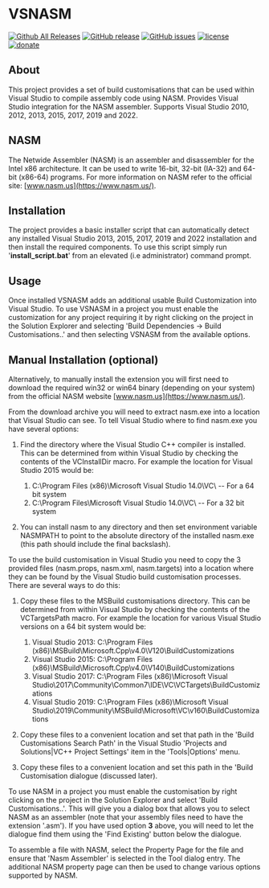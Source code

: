 VSNASM
=============

[![Github All Releases](https://img.shields.io/github/downloads/ShiftMediaProject/VSNASM/total.svg)](https://github.com/ShiftMediaProject/VSNASM/releases)
[![GitHub release](https://img.shields.io/github/release/ShiftMediaProject/VSNASM.svg)](https://github.com/ShiftMediaProject/VSNASM/releases/latest)
[![GitHub issues](https://img.shields.io/github/issues/ShiftMediaProject/VSNASM.svg)](https://github.com/ShiftMediaProject/VSNASM/issues)
[![license](https://img.shields.io/github/license/ShiftMediaProject/VSNASM.svg)](https://github.com/ShiftMediaProject/VSNASM)
[![donate](https://img.shields.io/badge/donate-link-brightgreen.svg)](https://shiftmediaproject.github.io/8-donate/)

## About

This project provides a set of build customisations that can be used within Visual Studio to compile assembly code using NASM.
Provides Visual Studio integration for the NASM assembler.
Supports Visual Studio 2010, 2012, 2013, 2015, 2017, 2019 and 2022.

## NASM

The Netwide Assembler (NASM) is an assembler and disassembler for the Intel x86 architecture. It can be used to write 16-bit, 32-bit (IA-32) and 64-bit (x86-64) programs.
For more information on NASM refer to the official site: [www.nasm.us](https://www.nasm.us/).

## Installation

The project provides a basic installer script that can automatically detect any installed Visual Studio 2013, 2015, 2017, 2019 and 2022 installation and then install the required components.
To use this script simply run '**install_script.bat**' from an elevated (i.e administrator) command prompt.

## Usage

Once installed VSNASM adds an additional usable Build Customization into Visual Studio. To use VSNASM in a project you must enable the customization for any project requiring it by right clicking on the project in the Solution Explorer and selecting 'Build Dependencies -> Build Customisations..' and then selecting VSNASM from the available options.

## Manual Installation (optional)

Alternatively, to manually install the extension you will first need to download the required win32 or win64 binary (depending on your system) from the official NASM website [www.nasm.us](https://www.nasm.us/).

From the download archive you will need to extract nasm.exe into a location that Visual Studio can see.
To tell Visual Studio where to find nasm.exe you have several options:

1. Find the directory where the Visual Studio C++ compiler is installed.
This can be determined from within Visual Studio by checking the contents of the VCInstallDir macro.
For example the location for Visual Studio 2015 would be:

    1. C:\Program Files (x86)\Microsoft Visual Studio 14.0\VC\         -- For a 64 bit system
    2. C:\Program Files\Microsoft Visual Studio 14.0\VC\               -- For a 32 bit system

2. You can install nasm to any directory and then set environment variable NASMPATH to point to the absolute directory of the installed nasm.exe (this path should include the final backslash).

To use the build customisation in Visual Studio you need to copy the 3 provided files (nasm.props, nasm.xml, nasm.targets) into a location where they can be found by the Visual Studio build customisation processes.
There are several ways to do this:

1. Copy these files to the MSBuild customisations directory.
This can be determined from within Visual Studio by checking the contents of the VCTargetsPath macro.
For example the location for various Visual Studio versions on a 64 bit system would be:

    1. Visual Studio 2013: C:\Program Files (x86)\MSBuild\Microsoft.Cpp\v4.0\V120\BuildCustomizations
    2. Visual Studio 2015: C:\Program Files (x86)\MSBuild\Microsoft.Cpp\v4.0\V140\BuildCustomizations
    3. Visual Studio 2017: C:\Program Files (x86)\Microsoft Visual Studio\2017\Community\Common7\IDE\VC\VCTargets\BuildCustomizations
    4. Visual Studio 2019: C:\Program Files (x86)\Microsoft Visual Studio\2019\Community\MSBuild\Microsoft\VC\v160\BuildCustomizations

2. Copy these files to a convenient location and set that path in the 'Build Customisations Search Path' in the Visual Studio 'Projects and Solutions|VC++ Project Settings' item in the 'Tools|Options' menu.

3. Copy these files to a convenient location and set this path in the 'Build Customisation dialogue (discussed later).

To use NASM in a project you must enable the customisation by right clicking on the project in the Solution Explorer and select 'Build Customisations..'. This will give you a dialog box that allows you to select NASM as an assembler (note that your assembly files need to have the extension '.asm').  If you have used option **3** above, you will need to let the dialogue find them using the 'Find Existing' button below the dialogue.

To assemble a file with NASM, select the Property Page for the file and ensure that 'Nasm Assembler' is selected in the Tool dialog entry.
The additional NASM property page can then be used to change various options supported by NASM.
